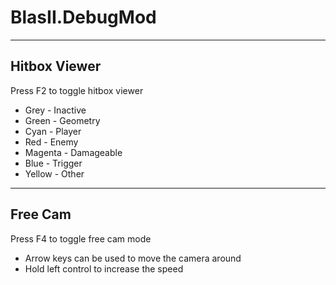 # BlasII.DebugMod

---

## Hitbox Viewer
Press F2 to toggle hitbox viewer
- Grey - Inactive
- Green - Geometry
- Cyan - Player
- Red - Enemy
- Magenta - Damageable
- Blue - Trigger
- Yellow - Other

---

## Free Cam
Press F4 to toggle free cam mode
- Arrow keys can be used to move the camera around
- Hold left control to increase the speed
